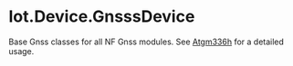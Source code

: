# Iot.Device.GnsssDevice

Base Gnss classes for all NF Gnss modules. See [Atgm336h](../Atgm336h/) for a detailed usage.
